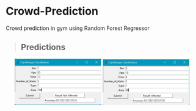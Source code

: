 # Crowd-Prediction
Crowd prediction in gym using Random Forest Regressor
<br/>

> ## Predictions 
<p align="center" width="100%">
    <img width="45%" src="https://github.com/SaiSwarup27/Cryotherapy-Classification/blob/master/images/Cryotherapy_result1.png">
    <img width="45%" src="https://github.com/SaiSwarup27/Cryotherapy-Classification/blob/master/images/Cryotherapy_result2.png">
</p>
